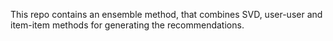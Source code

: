 This repo contains an ensemble method, that combines SVD, user-user and item-item methods for generating the recommendations.
